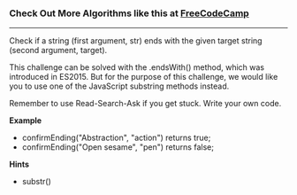 ### Check Out More Algorithms like this at <a href="https://www.FreeCodeCamp.com"> FreeCodeCamp</a>

---

Check if a string (first argument, str) ends with the given target string (second argument, target).

This challenge can be solved with the .endsWith() method, which was introduced in ES2015. But for the purpose of this challenge, we would like you to use one of the JavaScript substring methods instead.

Remember to use Read-Search-Ask if you get stuck. Write your own code.

**Example**

- confirmEnding("Abstraction", "action") returns true;
- confirmEnding("Open sesame", "pen") returns false;

**Hints**

- substr()

